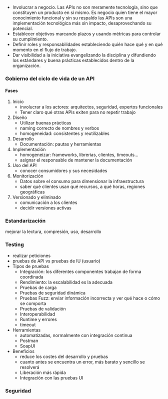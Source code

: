 
- Involucrar a negocio. Las APIs no son meramente tecnología, sino que constituyen un producto
en sí mismo. Es negocio quien tiene el mayor conocimiento funcional y sin su respaldo las APIs
son una implementación tecnológica más sin impacto, desaprovechando su potencial.
- Establecer objetivos marcando plazos y usando métricas para controlar su cumplimiento.
- Definir roles y responsabilidades estableciendo quién hace qué y en qué momento en el flujo de
trabajo.
- Dar visibilidad a la iniciativa evangelizando la disciplina y difundiendo los estándares y buena
prácticas establecidos dentro de la organización.

### Gobierno del ciclo de vida de un API
#### Fases
1. Inicio
	- involucrar a los actores: arquitectos, seguridad, expertos funcionales 
	- Tener claro qué otras APIs exiten para no repetir trabajo
1. Diseño
	- Utilizar buenas prácticas
	- naming correcto de nombres y verbos
	- homogeneidad: consistentes y reutilizables
3. Desarrollo
	- Documentación: pautas y herramientas 
4. Implementación
	- homogeneizar: frameworks, librerías, clientes, timeouts...
	- asignar el responsable de mantener la documentación
5. Uso del API
	-  conocer consumidores y sus necesidades
6. Monitorización
	- Datos sobre el consumo para dimensionar la infraestructura
	- saber qué clientes usan qué recursos, a qué horas, regiones geográficas
7. Versionado y eliminado
	- comunicación a los clientes
	- decidir versiones activas 

### Estandarización
mejorar la lectura, compresión, uso, desarrollo 

### Testing
- realizar peticiones
- pruebas de API vs pruebas de IU (usuario)
- Tipos de pruebas
	- Integración: los diferentes componentes trabajan de forma coordinada
	- Rendimiento: la escalabilidad es la adecuada
	- Pruebas de carga
	- Pruebas de seguridad dinámica
	- Pruebas Fuzz: enviar información incorrecta y ver qué hace o cómo se comporta
	- Pruebas de validación
	- Interoperabilidad
	- Runtime y errores
	- timeout
- Herramientas
	- automatizadas,  normalmente con integración continua
	- Postman
	- SoapUI
- Beneficios
	- reduce los costes del desarrollo y pruebas
	- cuanto antes se encuentra un error, más barato y sencillo se resolverá
	- Liberación más rápida
	- Integración con las pruebas UI
### Seguridad


